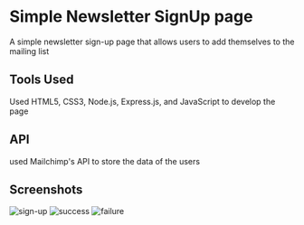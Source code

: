 # Simple Newsletter SignUp page

A simple newsletter sign-up page that allows users to add themselves to the mailing list


## Tools Used
Used HTML5, CSS3, Node.js, Express.js, and JavaScript to develop the page



## API
used Mailchimp's API to store the data of the users

## Screenshots
![sign-up](https://github.com/govindvarma1/NewsLetter-SignUp/assets/98372421/deca640e-d56f-46b6-ba3d-84e82782ad89)
![success](https://github.com/govindvarma1/NewsLetter-SignUp/assets/98372421/963c9cb4-83de-4203-aa33-1e771e67dfa5)
![failure](https://github.com/govindvarma1/NewsLetter-SignUp/assets/98372421/ccf0bf6d-6a93-4153-8eff-a94980dfc116)
